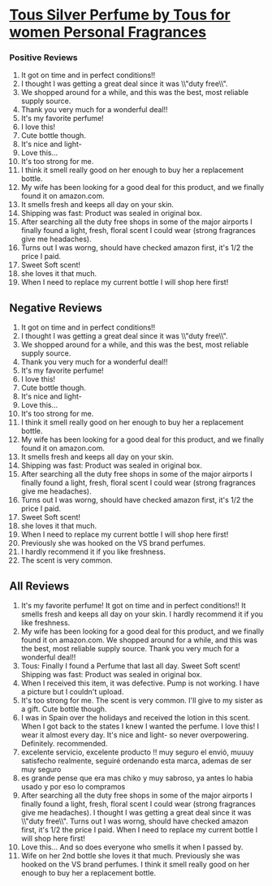 # [Tous Silver Perfume by Tous for women Personal Fragrances](https://products.checkmycream.com/products/Tous-Silver-Perfume-by-Tous-for-women-Personal-Fragrances.html)

### Positive Reviews

<ol>
      <li>It got on time and in perfect conditions!!</li>
      <li>I thought I was getting a great deal since it was \\&quot;duty free\\&quot;.</li>
      <li>We shopped around for a while, and this was the best, most reliable supply source.  </li>
      <li>Thank you very much for a wonderful deal!!</li>
      <li>It&#x27;s my favorite perfume!</li>
      <li>I love this!</li>
      <li>Cute bottle though.</li>
      <li>It&#x27;s nice and light-</li>
      <li>Love this...</li>
      <li>It&#x27;s too strong for me.</li>
      <li>I think it smell really good on her enough to buy her a replacement bottle.</li>
      <li>My wife has been looking for a good deal for this product, and we finally found it on amazon.com.  </li>
      <li>It smells fresh and keeps all day on your skin.</li>
      <li>Shipping was fast: Product was sealed in original box.</li>
      <li>After searching all the duty free shops in some of the major airports I finally found a light, fresh, floral scent I could wear (strong fragrances give me headaches).</li>
      <li>Turns out I was worng, should have checked amazon first, it&#x27;s 1/2 the price I paid.</li>
      <li>Sweet Soft scent!</li>
      <li>she loves it that much.  </li>
      <li>When I need to replace my current bottle I will shop here first!</li>
</ol>


<h2>Negative Reviews</h2>
<ol>
<li> It got on time and in perfect conditions!!</li>
<li> I thought I was getting a great deal since it was \\&quot;duty free\\&quot;.</li>
<li> We shopped around for a while, and this was the best, most reliable supply source.  </li>
<li> Thank you very much for a wonderful deal!!</li>
<li> It&#x27;s my favorite perfume!</li>
<li> I love this!</li>
<li> Cute bottle though.</li>
<li> It&#x27;s nice and light-</li>
<li> Love this...</li>
<li> It&#x27;s too strong for me.</li>
<li> I think it smell really good on her enough to buy her a replacement bottle.</li>
<li> My wife has been looking for a good deal for this product, and we finally found it on amazon.com.  </li>
<li> It smells fresh and keeps all day on your skin.</li>
<li> Shipping was fast: Product was sealed in original box.</li>
<li> After searching all the duty free shops in some of the major airports I finally found a light, fresh, floral scent I could wear (strong fragrances give me headaches).</li>
<li> Turns out I was worng, should have checked amazon first, it&#x27;s 1/2 the price I paid.</li>
<li> Sweet Soft scent!</li>
<li> she loves it that much.  </li>
<li> When I need to replace my current bottle I will shop here first!</li>
<li> Previously she was hooked on the VS brand perfumes.  </li>
<li> I hardly recommend it if you like freshness.</li>
<li> The scent is very common.</li>
</ol>

<h2>All Reviews</h2>

<ol>
    <li> It&#x27;s my favorite perfume! It got on time and in perfect conditions!! It smells fresh and keeps all day on your skin. I hardly recommend it if you like freshness.</li>
    <li> My wife has been looking for a good deal for this product, and we finally found it on amazon.com.  We shopped around for a while, and this was the best, most reliable supply source.  Thank you very much for a wonderful deal!!</li>
    <li> Tous: Finally I found a Perfume that last all day. Sweet Soft scent! Shipping was fast: Product was sealed in original box.</li>
    <li> When I received this item, it was defective.   Pump is not working.  I have a picture but I couldn&#x27;t upload.</li>
    <li> It&#x27;s too strong for me. The scent is very common. I&#x27;ll give to my sister as a gift. Cute bottle though.</li>
    <li> I was in Spain over the holidays and received the lotion in this scent. When I got back to the states I knew I wanted the perfume. I love this! I wear it almost every day. It&#x27;s nice and light- so never overpowering. Definitely. recommended.</li>
    <li> excelente servicio, excelente producto !! muy seguro el envió, muuuy satisfecho realmente, seguiré ordenando esta marca, ademas de ser muy seguro</li>
    <li> es grande pense que era mas chiko y muy sabroso, ya antes lo habia usado y por eso lo compramos</li>
    <li> After searching all the duty free shops in some of the major airports I finally found a light, fresh, floral scent I could wear (strong fragrances give me headaches). I thought I was getting a great deal since it was \\&quot;duty free\\&quot;. Turns out I was worng, should have checked amazon first, it&#x27;s 1/2 the price I paid. When I need to replace my current bottle I will shop here first!</li>
    <li> Love this... And so does everyone who smells it when I passed by.</li>
    <li> Wife on her 2nd bottle she loves it that much.  Previously she was hooked on the VS brand perfumes.  I think it smell really good on her enough to buy her a replacement bottle.</li>
</ol>




